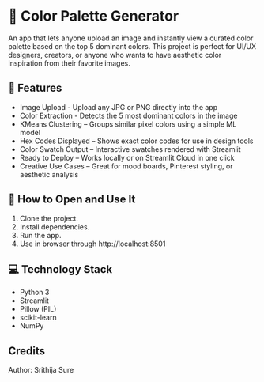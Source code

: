 # 🎨 Color Palette Generator 
An app that lets anyone upload an image and instantly view a curated color palette based on the top 5 dominant colors.
This project is perfect for UI/UX designers, creators, or anyone who wants to have aesthetic color inspiration from their favorite images.

## 🌸 Features
* Image Upload - Upload any JPG or PNG directly into the app
* Color Extraction - Detects the 5 most dominant colors in the image
* KMeans Clustering – Groups similar pixel colors using a simple ML model
* Hex Codes Displayed – Shows exact color codes for use in design tools
* Color Swatch Output – Interactive swatches rendered with Streamlit
* Ready to Deploy – Works locally or on Streamlit Cloud in one click
* Creative Use Cases – Great for mood boards, Pinterest styling, or aesthetic analysis 

## 🚀 How to Open and Use It
1. Clone the project.
2. Install dependencies.
3. Run the app.
4. Use in browser through http://localhost:8501

## 💻 Technology Stack
- Python 3
- Streamlit
- Pillow (PIL)
- scikit-learn 
- NumPy

## Credits
Author: Srithija Sure